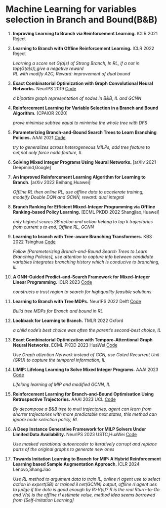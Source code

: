 # Machine Learning for variables selection in Branch and Bound(B&B) 

1. **Improving Learning to Branch via Reinforcement Learning.** ICLR 2021 Reject

2. **Learning to Branch with Offline Reinforcement Learning.** ICLR 2022 Reject
   
   *Learning a score net G(a|s) of Strong Branch, In RL, if a not in top(G(a|s)),give a negative reward  
   RL with modify A2C, Reward: improvement of dual bound*   
  
3. **Exact Combinatorial Optimization with Graph Convolutional Neural Networks.** NeurIPS 2019 [Code](https://github.com/ds4dm/learn2branch)
   
   *a bipartite graph representation of nodes in B&B, IL and GCNN*   

4. **Reinforcement Learning for Variable Selection in a Branch and Bound Algorithm.** [CPAIOR 2020]
   
   *prove minimise subtree equal to minimise the whole tree with DFS*  

5. **Parameterizing Branch-and-Bound Search Trees to Learn Branching Policies.** AAAI 2021 [Code](https://github.com/ds4dm/branch-search-trees)
   
    *try to generalizes across heterogeneous MILPs, add tree feature to net,not only force node feature, IL*

6. **Solving Mixed Integer Programs Using Neural Networks.** [arXiv 2021 Deepmind,Google]

7. **An Improved Reinforcement Learning Algorithm for Learning to Branch.** [arXiv 2022 Beihang,Huawei]
    
   *Offline RL then online RL, use offline data to accelerate training, modeify Double DQN and GCNN, reward: dual integral*  

8. **Branch Ranking for Efficient Mixed-Integer Programming via Offline Ranking-based Policy Learning.** [ECML PKDD 2022 Shangjiao,Huawei]  
    
    *only highest scores SB action and action belong to top k trajectories from current s to end, Offline RL, GCNN*  

9. **Learning to branch with Tree-aware Branching Transformers.** KBS 2022 Tsinghua [Code](https://github.com/linjc16/TBranT)  

   *Follow [Parameterizing Branch-and-Bound Search Trees to Learn Branching Policies], use attention to capture info between candidate variables
   Integrates branching history which is conducive to branching, IL*  

10. **A GNN-Guided Predict-and-Search Framework for Mixed-Integer Linear Programming.** ICLR 2023 [Code](https://github.com/sribdcn/Predict-and-Search_MILP_method)  
    
    *constructs a trust region to search for highquality feasible solutions*  

11. **Learning to Branch with Tree MDPs.** NeurIPS 2022 Delft [Code](https://github.com/lascavana/rl2branch)  
    
    *Build tree MDPs for Branch and bound in RL*  

12. **Lookback for Learning to Branch.** TMLR 2022 Oxford  
    
    *a child node’s best choice was often the parent’s second-best choice, IL*  

13. **Exact Combinatorial Optimization with Temporo-Attentional Graph Neural Networks.** ECML PKDD 2023 HuaWei [Code](https://developer.huaweicloud.com/develop/aigallery/notebook/detail?id=047c6cf2-8463-40d7-b92f-7b2ca998e935)  

    *Use Graph attention Network instead of GCN, use Gated Recurrent Unit (GRU) to capture the temporal information, IL*  

14. **LIMIP: Lifelong Learning to Solve Mixed Integer Programs.** AAAI 2023 [Code](https://github.com/ideaiitd/LiMIP)  

    *Lifelong learning of MIP and modified GCNN, IL*  

15. **Reinforcement Learning for Branch-and-Bound Optimisation Using Retrospective Trajectories.** AAAI 2023 UCL [Code](https://github.com/cwfparsonson/retro_branching)
    
    *By decompose a B&B tree to muti trajectories, agent can learn from shorter trajectories with more predictable next states, this method can ignore node selection policy, RL*  

16. **A Deep Instance Generative Framework for MILP Solvers Under Limited Data Availability.** NeurIPS 2023 USTC,HuaWei [Code](https://miralab-ustc.github.io/L2O-G2MILP)

    *Use masked variational autoencoder to iteratively corrupt and replace parts of the original graphs to generate new ones*

17. **Towards Imitation Learning to Branch for MIP: A Hybrid Reinforcement Learning based Sample Augmentation Approach.** ICLR 2024 Lenovo,ShangJiao

    *Use RL method to argument data to train IL, online rl agent use to select action in expert(SB) or trained il net(GCNN) output, offline rl agent ues to judge if the data is good enough by R>V(s)?
    R is the real Rturn-to-Go and V(s) is the offline rl estimate value, method idea seems borrowed from [Self-Imitation Learning]*

    
